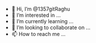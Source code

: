 - 👋 Hi, I’m @1357gitRaghu
- 👀 I’m interested in ...
- 🌱 I’m currently learning ...
- 💞️ I’m looking to collaborate on ...
- 📫 How to reach me ...

<!---
1357gitRaghu/1357gitRaghu is a ✨ special ✨ repository because its `README.md` (this file) appears on your GitHub profile.
You can click the Preview link to take a look at your changes.
--->
